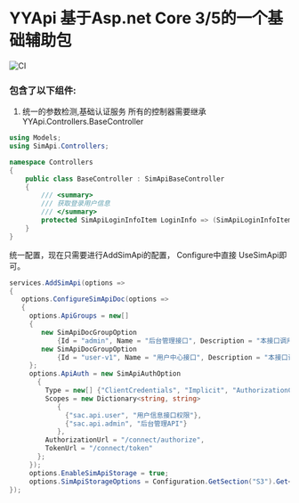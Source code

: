 # YYApi 基于Asp.net Core 3/5的一个基础辅助包

![CI](https://github.com/YY-Tech/YYApi/workflows/CI/badge.svg)

### 包含了以下组件:

1. 统一的参数检测,基础认证服务
所有的控制器需要继承 YYApi.Controllers.BaseController

```C#
using Models;
using SimApi.Controllers;

namespace Controllers
{
    public class BaseController : SimApiBaseController
    {
        /// <summary>
        /// 获取登录用户信息
        /// </summary>
        protected SimApiLoginInfoItem LoginInfo => (SimApiLoginInfoItem) HttpContext.Items["LoginInfo"];
    }
}
```


统一配置，现在只需要进行AddSimApi的配置， Configure中直接 UseSimApi即可。
```C#
services.AddSimApi(options =>
{
   options.ConfigureSimApiDoc(options =>
   {
     options.ApiGroups = new[]
     {
        new SimApiDocGroupOption
            {Id = "admin", Name = "后台管理接口", Description = "本接口调用需要Scope：sac.api.admin"},
        new SimApiDocGroupOption
            {Id = "user-v1", Name = "用户中心接口", Description = "本接口调用需要Scope：sac.api.user"}
     };
     options.ApiAuth = new SimApiAuthOption
       {
         Type = new[] {"ClientCredentials", "Implicit", "AuthorizationCode"},
         Scopes = new Dictionary<string, string>
            {
              {"sac.api.user", "用户信息接口权限"},
              {"sac.api.admin", "后台管理API"}
            },
         AuthorizationUrl = "/connect/authorize",
         TokenUrl = "/connect/token"
       };
     });
     options.EnableSimApiStorage = true;
     options.SimApiStorageOptions = Configuration.GetSection("S3").Get<SimApiStorageOptions>();
});
```
